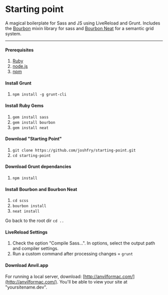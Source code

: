# Starting point

A magical boilerplate for Sass and JS using LiveReload and Grunt. Includes the [Bourbon](http://bourbon.io) mixin library for sass and [Bourbon Neat](http://neat.bourbon.io) for a semantic grid system.

- - - 

#### Prerequisites

1. [Ruby](http://www.ruby-lang.org/en/)
2. [node.js](http://nodejs.org/)
3. [npm](https://npmjs.org/)

#### Install Grunt

1. `npm install -g grunt-cli`

#### Install Ruby Gems

1. `gem install sass`
2. `gem install bourbon`
3. `gem install neat`

#### Download "Starting Point"

1. `git clone https://github.com/joshfry/starting-point.git`
2. `cd starting-point`

#### Download Grunt dependancies

1. `npm install`

#### Install Bourbon and Bourbon Neat

1. `cd scss`
2. `bourbon install`
3. `neat install`

Go back to the root dir `cd ..`

#### LiveReload Settings

1. Check the option "Compile Sass…". In options, select the output path and compiler settings.
2. Run a custom command after processing changes = `grunt`


#### Download Anvil.app

For running a local server, download: [http://anvilformac.com/](http://anvilformac.com/). You'll be able to view your site at "yoursitename.dev".